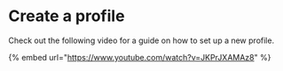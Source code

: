 # Create a profile

Check out the following video for a guide on how to set up a new profile.

{% embed url="https://www.youtube.com/watch?v=JKPrJXAMAz8" %}



